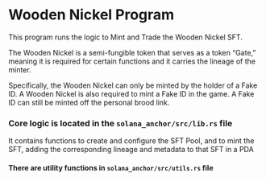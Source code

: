 # Wooden Nickel Program

This program runs the logic to Mint and Trade the Wooden Nickel SFT.

The Wooden Nickel is a semi-fungible token that serves as a token “Gate,” meaning it is required for certain functions and it carries the lineage of the minter.

Specifically, the Wooden Nickel can only be minted by the holder of a Fake ID. A Wooden Nickel is also required to mint a Fake ID in the game.
A Fake ID can still be minted off the personal brood link.

### Core logic is located in the `solana_anchor/src/lib.rs` file

  It contains functions to create and configure the SFT Pool, and to mint the SFT, adding the corresponding lineage and metadata to that SFT in a PDA

#### There are utility functions in `solana_anchor/src/utils.rs` file
